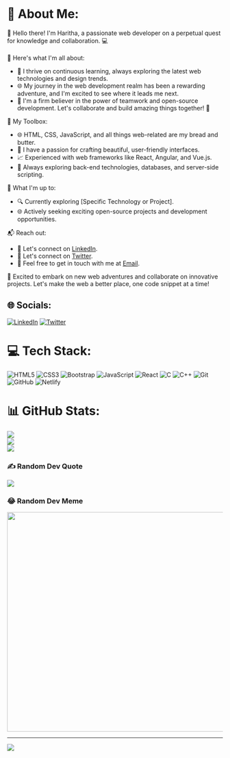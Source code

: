 # 💫 About Me:
👋 Hello there! I'm Haritha, a passionate web developer on a perpetual quest for knowledge and collaboration. 💻<br><br>
🌟 Here's what I'm all about:
- 🚀 I thrive on continuous learning, always exploring the latest web technologies and design trends.
- 🌐 My journey in the web development realm has been a rewarding adventure, and I'm excited to see where it leads me next.
- 👥 I'm a firm believer in the power of teamwork and open-source development. Let's collaborate and build amazing things together! 🤝

🔧 My Toolbox:
- 🌐 HTML, CSS, JavaScript, and all things web-related are my bread and butter.
- 🎨 I have a passion for crafting beautiful, user-friendly interfaces.
- 📈 Experienced with web frameworks like React, Angular, and Vue.js.
- 🚀 Always exploring back-end technologies, databases, and server-side scripting.

🌟 What I'm up to:
- 🔍 Currently exploring [Specific Technology or Project].
- 🌐 Actively seeking exciting open-source projects and development opportunities.

📬 Reach out:
- 💼 Let's connect on [LinkedIn](https://www.linkedin.com/in/uppara-haritha-149021211).
- 💼 Let's connect on [Twitter](https://twitter.com/https://twitter.com/HarithaUppara).
- 📧 Feel free to get in touch with me at [Email](mailto:upparaharitha2001@gmail.com).
  
🚀 Excited to embark on new web adventures and collaborate on innovative projects. Let's make the web a better place, one code snippet at a time!


## 🌐 Socials:
[![LinkedIn](https://img.shields.io/badge/LinkedIn-%230077B5.svg?logo=linkedin&logoColor=white)](https://linkedin.com/in/https://www.linkedin.com/in/uppara-haritha-149021211) [![Twitter](https://img.shields.io/badge/Twitter-%231DA1F2.svg?logo=Twitter&logoColor=white)](https://twitter.com/https://twitter.com/HarithaUppara) 

# 💻 Tech Stack:
![HTML5](https://img.shields.io/badge/html5-%23E34F26.svg?style=for-the-badge&logo=html5&logoColor=white) ![CSS3](https://img.shields.io/badge/css3-%231572B6.svg?style=for-the-badge&logo=css3&logoColor=white)
![Bootstrap](https://img.shields.io/badge/bootstrap-%23563D7C.svg?style=for-the-badge&logo=bootstrap&logoColor=white) ![JavaScript](https://img.shields.io/badge/javascript-%23323330.svg?style=for-the-badge&logo=javascript&logoColor=%23F7DF1E) ![React](https://img.shields.io/badge/react-%2320232a.svg?style=for-the-badge&logo=react&logoColor=%2361DAFB) ![C](https://img.shields.io/badge/c-%2300599C.svg?style=for-the-badge&logo=c&logoColor=white) ![C++](https://img.shields.io/badge/c++-%2300599C.svg?style=for-the-badge&logo=c%2B%2B&logoColor=white) ![Git](https://img.shields.io/badge/-Git-000?style=for-the-badge&logo=git)
![GitHub](https://img.shields.io/badge/-GitHub-000?style=for-the-badge&logo=github) ![Netlify](https://img.shields.io/badge/-Netlify-000?style=for-the-badge&logo=netlify)
# 📊 GitHub Stats:
![](https://github-readme-stats.vercel.app/api?username=haritha-721&theme=radical&hide_border=true&include_all_commits=false&count_private=false)<br/>
![](https://github-readme-streak-stats.herokuapp.com/?user=haritha-721&theme=radical&hide_border=true)<br/>
![](https://github-readme-stats.vercel.app/api/top-langs/?username=haritha-721&theme=radical&hide_border=true&include_all_commits=false&count_private=false&layout=compact)

### ✍️ Random Dev Quote
![](https://quotes-github-readme.vercel.app/api?type=horizontal&theme=radical)

### 😂 Random Dev Meme
<img src="https://rm.up.railway.app/" width="512px"/>

---
[![](https://visitcount.itsvg.in/api?id=haritha-721&icon=0&color=0)](https://visitcount.itsvg.in)

<!-- Proudly created with GPRM ( https://gprm.itsvg.in ) -->
